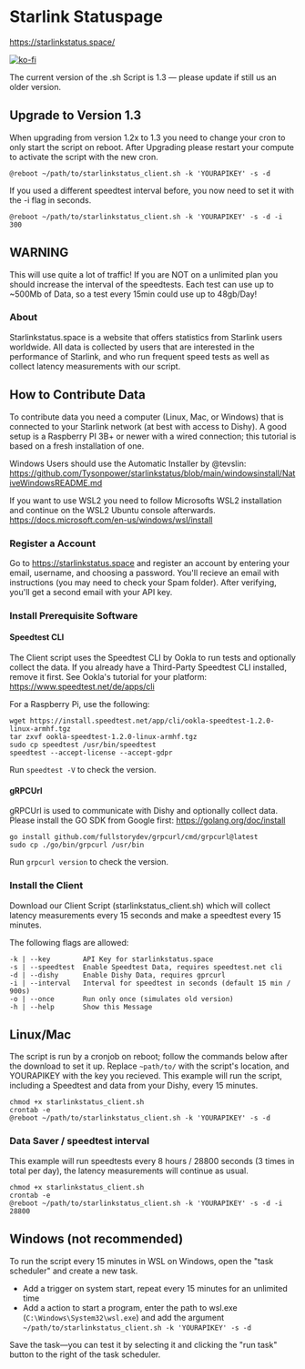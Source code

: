 # Starlink Statuspage

https://starlinkstatus.space/

[![ko-fi](https://ko-fi.com/img/githubbutton_sm.svg)](https://ko-fi.com/C0C67UDEB)

The current version of the .sh Script is 1.3 — please update if still us an older version.

## Upgrade to Version 1.3
When upgrading from version 1.2x to 1.3 you need to change your cron to only start the script on reboot. After Upgrading please restart your compute to activate the script with the new cron.

`@reboot ~/path/to/starlinkstatus_client.sh -k 'YOURAPIKEY' -s -d`

If you used a different speedtest interval before, you now need to set it with the -i flag in seconds. 

`@reboot ~/path/to/starlinkstatus_client.sh -k 'YOURAPIKEY' -s -d -i 300`

## WARNING
This will use quite a lot of traffic! If you are NOT on a unlimited plan you should increase the interval of the speedtests.
Each test can use up to ~500Mb of Data, so a test every 15min could use up to 48gb/Day!

### About

Starlinkstatus.space is a website that offers statistics from Starlink users worldwide. All data is collected by users that are interested in the performance of Starlink, and who run frequent speed tests as well as collect latency measurements with our script.

## How to Contribute Data

To contribute data you need a computer (Linux, Mac, or Windows) that is connected to your Starlink network (at best with access to Dishy).
A good setup is a Raspberry PI 3B+ or newer with a wired connection; this tutorial is based on a fresh installation of one.
 
Windows Users should use the Automatic Installer by @tevslin:
https://github.com/Tysonpower/starlinkstatus/blob/main/windowsinstall/NativeWindowsREADME.md

If you want to use WSL2 you need to follow Microsofts WSL2 installation and continue on the WSL2 Ubuntu console afterwards.
https://docs.microsoft.com/en-us/windows/wsl/install

### Register a Account

Go to https://starlinkstatus.space and register an account by entering your email, username, and choosing a password. 
You'll recieve an email with instructions (you may need to check your Spam folder). After verifying, you'll get a second email with your API key.

### Install Prerequisite Software

#### Speedtest CLI

The Client script uses the Speedtest CLI by Ookla to run tests and optionally collect the data.
If you already have a Third-Party Speedtest CLI installed, remove it first.
See Ookla's tutorial for your platform: https://www.speedtest.net/de/apps/cli

For a Raspberry Pi, use the following:
```
wget https://install.speedtest.net/app/cli/ookla-speedtest-1.2.0-linux-armhf.tgz
tar zxvf ookla-speedtest-1.2.0-linux-armhf.tgz
sudo cp speedtest /usr/bin/speedtest
speedtest --accept-license --accept-gdpr
```
Run `speedtest -V` to check the version.

#### gRPCUrl

gRPCUrl is used to communicate with Dishy and optionally collect data.
Please install the GO SDK from Google first: https://golang.org/doc/install
```
go install github.com/fullstorydev/grpcurl/cmd/grpcurl@latest
sudo cp ./go/bin/grpcurl /usr/bin
```
Run `grpcurl version` to check the version.

### Install the Client

Download our Client Script (starlinkstatus_client.sh) which will collect latency measurements every 15 seconds and make a speedtest every 15 minutes.

The following flags are allowed:
```   
-k | --key        API Key for starlinkstatus.space
-s | --speedtest  Enable Speedtest Data, requires speedtest.net cli
-d | --dishy      Enable Dishy Data, requires gprcurl
-i | --interval   Interval for speedtest in seconds (default 15 min / 900s)
-o | --once       Run only once (simulates old version)
-h | --help       Show this Message
```

## Linux/Mac
The script is run by a cronjob on reboot; follow the commands below after the download to set it up.
Replace `~path/to/` with the script's location, and YOURAPIKEY with the key you recieved.
This example will run the script, including a Speedtest and data from your Dishy, every 15 minutes.
```
chmod +x starlinkstatus_client.sh
crontab -e
@reboot ~/path/to/starlinkstatus_client.sh -k 'YOURAPIKEY' -s -d
```
### Data Saver / speedtest interval
This example will run speedtests every 8 hours / 28800 seconds (3 times in total per day), the latency measurements will continue as usual.
```
chmod +x starlinkstatus_client.sh
crontab -e
@reboot ~/path/to/starlinkstatus_client.sh -k 'YOURAPIKEY' -s -d -i 28800
```
## Windows (not recommended)
To run the script every 15 minutes in WSL on Windows, open the "task scheduler" and create a new task.
- Add a trigger on system start, repeat every 15 minutes for an unlimited time
- Add a action to start a program, enter the path to wsl.exe (`C:\Windows\System32\wsl.exe`) and add the argument `~/path/to/starlinkstatus_client.sh -k 'YOURAPIKEY' -s -d`

Save the task—you can test it by selecting it and clicking the "run task" button to the right of the task scheduler.
